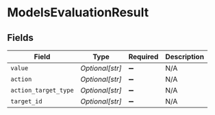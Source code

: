 # ModelsEvaluationResult


## Fields

| Field                | Type                 | Required             | Description          |
| -------------------- | -------------------- | -------------------- | -------------------- |
| `value`              | *Optional[str]*      | :heavy_minus_sign:   | N/A                  |
| `action`             | *Optional[str]*      | :heavy_minus_sign:   | N/A                  |
| `action_target_type` | *Optional[str]*      | :heavy_minus_sign:   | N/A                  |
| `target_id`          | *Optional[str]*      | :heavy_minus_sign:   | N/A                  |